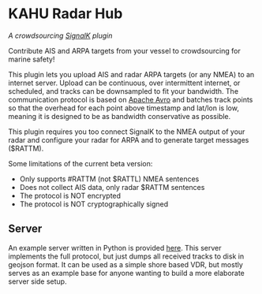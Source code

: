 # KAHU Radar Hub
*A crowdsourcing [SignalK](https://signalk.org/) plugin*

Contribute AIS and ARPA targets from your vessel to crowdsourcing for marine safety!

This plugin lets you upload AIS and radar ARPA targets (or any NMEA) to an internet server. Upload can be continuous, over intermittent internet, or scheduled, and tracks can be downsampled to fit your bandwidth.
The communication protocol is based on [Apache Avro](https://avro.apache.org/) and batches track points so that the overhead for each point above timestamp and lat/lon is low, meaning it is designed to be as bandwidth conservative as possible.

This plugin requires you too connect SignalK to the NMEA output of your radar and configure your radar for ARPA and to generate target messages ($RATTM).

Some limitations of the current beta version:
* Only supports #RATTM (not $RATTL) NMEA sentences
* Does not collect AIS data, only radar $RATTM sentences
* The protocol is NOT encrypted
* The protocol is NOT cryptographically signed

## Server

An example server written in Python is provided
[here](https://github.com/KAHU-radar/radarhub-server). This server
implements the full protocol, but just dumps all received tracks to
disk in geojson format. It can be used as a simple shore based VDR,
but mostly serves as an example base for anyone wanting to build a
more elaborate server side setup.
